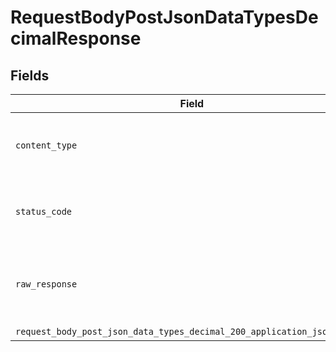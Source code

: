 # RequestBodyPostJsonDataTypesDecimalResponse


## Fields

| Field                                                                                                                                                            | Type                                                                                                                                                             | Required                                                                                                                                                         | Description                                                                                                                                                      |
| ---------------------------------------------------------------------------------------------------------------------------------------------------------------- | ---------------------------------------------------------------------------------------------------------------------------------------------------------------- | ---------------------------------------------------------------------------------------------------------------------------------------------------------------- | ---------------------------------------------------------------------------------------------------------------------------------------------------------------- |
| `content_type`                                                                                                                                                   | *String*                                                                                                                                                         | :heavy_check_mark:                                                                                                                                               | HTTP response content type for this operation                                                                                                                    |
| `status_code`                                                                                                                                                    | *Integer*                                                                                                                                                        | :heavy_check_mark:                                                                                                                                               | HTTP response status code for this operation                                                                                                                     |
| `raw_response`                                                                                                                                                   | [Faraday::Response](https://www.rubydoc.info/gems/faraday/Faraday/Response)                                                                                      | :heavy_minus_sign:                                                                                                                                               | Raw HTTP response; suitable for custom response parsing                                                                                                          |
| `request_body_post_json_data_types_decimal_200_application_json_object`                                                                                          | [T.nilable(Operations::RequestBodyPostJSONDataTypesDecimal200ApplicationJSON)](../../models/operations/requestbodypostjsondatatypesdecimal200applicationjson.md) | :heavy_minus_sign:                                                                                                                                               | OK                                                                                                                                                               |